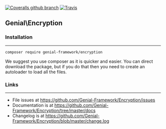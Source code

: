 [![Coveralls github branch](https://img.shields.io/coveralls/github/Genial-Framework/Encryption/master.svg?style=flat-square)](https://coveralls.io/github/Genial-Framework/Encryption?branch=master) [![Travis](https://img.shields.io/travis/Genial-Framework/Encryption.svg?style=flat-square)](https://travis-ci.org/Genial-Framework/Encryption)

## Genial\Encryption

### Installation

-------
```
composer require genial-framework/encryption
```

We suggest you use composer as it is quicker and easier. You can direct download the package, but if you do that then you need to create an autoloader to load all the files.

### Links

-------
- File issues at https://github.com/Genial-Framework/Encryption/issues
- Documentation is at https://github.com/Genial-Framework/Encryption/tree/master/docs
- Changelog is at https://github.com/Genial-Framework/Encryption/blob/master/change.log
